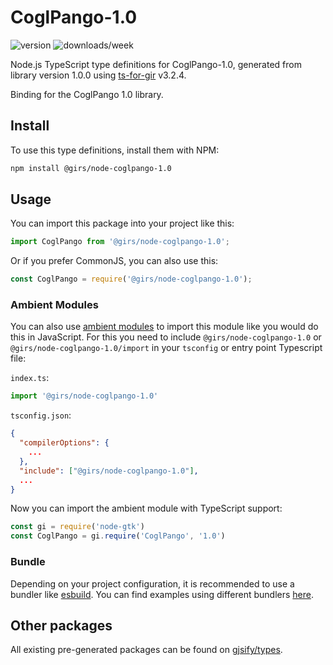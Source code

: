 
# CoglPango-1.0

![version](https://img.shields.io/npm/v/@girs/node-coglpango-1.0)
![downloads/week](https://img.shields.io/npm/dw/@girs/node-coglpango-1.0)


Node.js TypeScript type definitions for CoglPango-1.0, generated from library version 1.0.0 using [ts-for-gir](https://github.com/gjsify/ts-for-gir) v3.2.4.

Binding for the CoglPango 1.0 library.

## Install

To use this type definitions, install them with NPM:
```bash
npm install @girs/node-coglpango-1.0
```

## Usage

You can import this package into your project like this:
```ts
import CoglPango from '@girs/node-coglpango-1.0';
```

Or if you prefer CommonJS, you can also use this:
```ts
const CoglPango = require('@girs/node-coglpango-1.0');
```

### Ambient Modules

You can also use [ambient modules](https://github.com/gjsify/ts-for-gir/tree/main/packages/cli#ambient-modules) to import this module like you would do this in JavaScript.
For this you need to include `@girs/node-coglpango-1.0` or `@girs/node-coglpango-1.0/import` in your `tsconfig` or entry point Typescript file:

`index.ts`:
```ts
import '@girs/node-coglpango-1.0'
```

`tsconfig.json`:
```json
{
  "compilerOptions": {
    ...
  },
  "include": ["@girs/node-coglpango-1.0"],
  ...
}
```

Now you can import the ambient module with TypeScript support: 

```ts
const gi = require('node-gtk')
const CoglPango = gi.require('CoglPango', '1.0')
```


### Bundle

Depending on your project configuration, it is recommended to use a bundler like [esbuild](https://esbuild.github.io/). You can find examples using different bundlers [here](https://github.com/gjsify/ts-for-gir/tree/main/examples).

## Other packages

All existing pre-generated packages can be found on [gjsify/types](https://github.com/gjsify/types).

